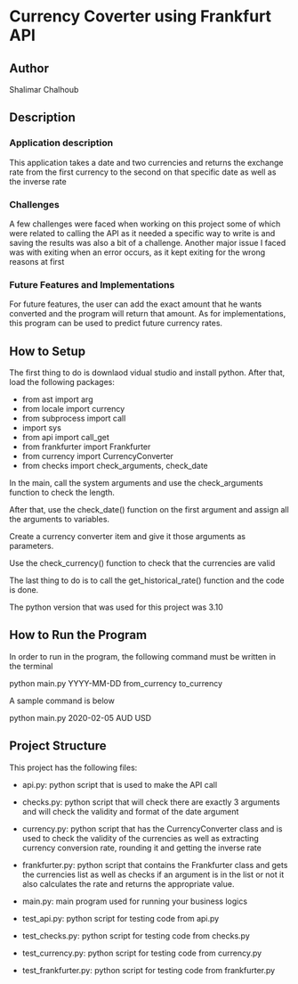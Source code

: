 # Currency Coverter using Frankfurt API

## Author
Shalimar Chalhoub

## Description
### Application description
This application takes a date and two currencies and returns the exchange rate from the first currency to the second on that specific date as well as the inverse rate

### Challenges
A few challenges were faced when working on this project some of which were related to calling the API as it needed a specific way to write is and saving the results was also a bit of a challenge.
Another major issue I faced was with exiting when an error occurs, as it kept exiting for the wrong reasons at first

### Future Features and Implementations
For future features, the user can add the exact amount that he wants converted and the program will return that amount.
As for implementations, this program can be used to predict future currency rates.


## How to Setup
The first thing to do is downlaod vidual studio and install python.
After that, load the following packages:
* from ast import arg
* from locale import currency
* from subprocess import call
* import sys
* from api import call_get
* from frankfurter import Frankfurter
* from currency import CurrencyConverter
* from checks import check_arguments, check_date

In the main, call the system arguments and use the check_arguments function to check the length.

After that, use the check_date() function on the first argument and assign all the arguments to variables.

Create a currency converter item and give it those arguments as parameters.

Use the check_currency() function to check that the currencies are valid

The last thing to do is to call the get_historical_rate() function and the code is done.

The python version that was used for this project was 3.10


## How to Run the Program
In order to run in the program, the following command must be written in the terminal

python main.py YYYY-MM-DD from_currency to_currency

A sample command is below

python main.py 2020-02-05 AUD USD 


## Project Structure

This project has the following files:
* api.py: python script that is used to make the API call

* checks.py: python script that will check there are exactly 3 arguments and will check the validity and format of the date argument

* currency.py: python script that has the CurrencyConverter class and is used to check the validity of the currencies as well as extracting currency conversion rate, rounding it and getting the inverse rate

* frankfurter.py: python script that contains the Frankfurter class and gets the currencies list as well as checks if an argument is in the list or not it also calculates the rate and returns the appropriate value.

* main.py: main program used for running your business logics

* test_api.py: python script for testing code from api.py

* test_checks.py: python script for testing code from checks.py
 
* test_currency.py: python script for testing code from currency.py

* test_frankfurter.py: python script for testing code from frankfurter.py
